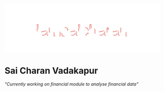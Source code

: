 ![Alt text](header.svg)

# Sai Charan Vadakapur

*"Currently working on financial module to analyse financial data"*


<!---
iamsaicharan/iamsaicharan is a ✨ special ✨ repository because its `README.md` (this file) appears on your GitHub profile.
You can click the Preview link to take a look at your changes.
--->
